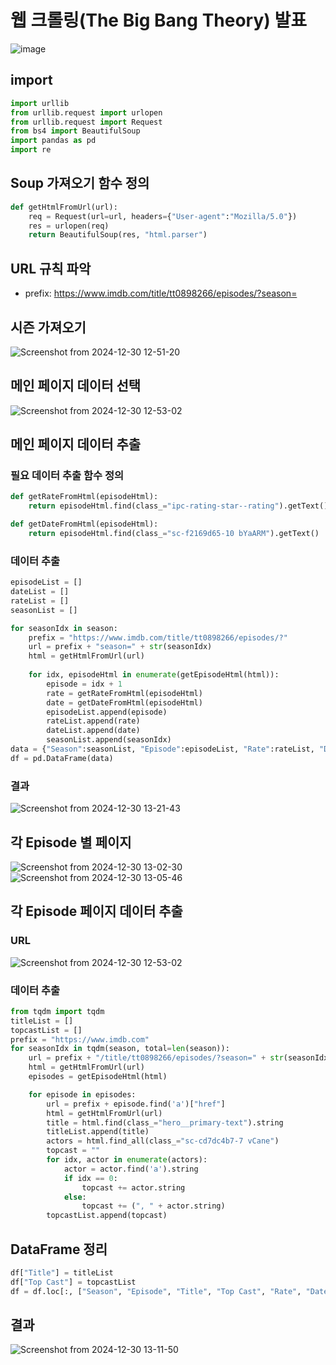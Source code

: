 # 웹 크롤링(The Big Bang Theory) 발표

![image](https://github.com/user-attachments/assets/664a0349-4df1-4bd6-a0e0-8cd2c035ab13)

## import 
``` python
import urllib
from urllib.request import urlopen
from urllib.request import Request
from bs4 import BeautifulSoup
import pandas as pd
import re
```

## Soup 가져오기 함수 정의
``` python
def getHtmlFromUrl(url):
    req = Request(url=url, headers={"User-agent":"Mozilla/5.0"})
    res = urlopen(req)
    return BeautifulSoup(res, "html.parser")
```

## URL 규칙 파악
- prefix: https://www.imdb.com/title/tt0898266/episodes/?season=

## 시즌 가져오기
![Screenshot from 2024-12-30 12-51-20](https://github.com/user-attachments/assets/539ca254-ea61-475d-b1db-ba2263bbbbe8)

## 메인 페이지 데이터 선택
![Screenshot from 2024-12-30 12-53-02](https://github.com/user-attachments/assets/2d2c6197-f7c1-45de-83c1-8172d2445027)

## 메인 페이지 데이터 추출

### 필요 데이터 추출 함수 정의
``` python
def getRateFromHtml(episodeHtml):
    return episodeHtml.find(class_="ipc-rating-star--rating").getText()

def getDateFromHtml(episodeHtml):
    return episodeHtml.find(class_="sc-f2169d65-10 bYaARM").getText()
```

### 데이터 추출
``` python
episodeList = []
dateList = []
rateList = []
seasonList = []

for seasonIdx in season:
    prefix = "https://www.imdb.com/title/tt0898266/episodes/?"
    url = prefix + "season=" + str(seasonIdx)
    html = getHtmlFromUrl(url)
    
    for idx, episodeHtml in enumerate(getEpisodeHtml(html)):
        episode = idx + 1
        rate = getRateFromHtml(episodeHtml)
        date = getDateFromHtml(episodeHtml)
        episodeList.append(episode)
        rateList.append(rate)
        dateList.append(date)
        seasonList.append(seasonIdx)
data = {"Season":seasonList, "Episode":episodeList, "Rate":rateList, "Date":dateList}
df = pd.DataFrame(data)
```

### 결과
![Screenshot from 2024-12-30 13-21-43](https://github.com/user-attachments/assets/12e11e09-e422-41a8-8d0c-be9e735ef51b)

## 각 Episode 별 페이지
![Screenshot from 2024-12-30 13-02-30](https://github.com/user-attachments/assets/c20313f0-f158-4e3d-ac4e-65625726ea78)
![Screenshot from 2024-12-30 13-05-46](https://github.com/user-attachments/assets/ef6a0105-c00d-43e9-9fe4-cf562984f279)

## 각 Episode 페이지 데이터 추출

### URL
![Screenshot from 2024-12-30 12-53-02](https://github.com/user-attachments/assets/2d2c6197-f7c1-45de-83c1-8172d2445027)

### 데이터 추출
``` python
from tqdm import tqdm
titleList = []
topcastList = []
prefix = "https://www.imdb.com"
for seasonIdx in tqdm(season, total=len(season)):
    url = prefix + "/title/tt0898266/episodes/?season=" + str(seasonIdx)
    html = getHtmlFromUrl(url)
    episodes = getEpisodeHtml(html)

    for episode in episodes:
        url = prefix + episode.find('a')["href"]
        html = getHtmlFromUrl(url)
        title = html.find(class_="hero__primary-text").string
        titleList.append(title)
        actors = html.find_all(class_="sc-cd7dc4b7-7 vCane")
        topcast = ""
        for idx, actor in enumerate(actors):
            actor = actor.find('a').string
            if idx == 0:
                topcast += actor.string
            else:
                topcast += (", " + actor.string)
        topcastList.append(topcast)
```

## DataFrame 정리
``` python
df["Title"] = titleList
df["Top Cast"] = topcastList
df = df.loc[:, ["Season", "Episode", "Title", "Top Cast", "Rate", "Date"]]
```

## 결과
![Screenshot from 2024-12-30 13-11-50](https://github.com/user-attachments/assets/ecc2955d-daff-4dd7-9d78-047aefc24f54)

